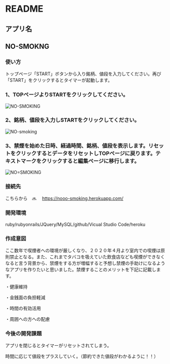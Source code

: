 # README

## アプリ名

## NO-SMOKNG

### 使い方
トップページ「START」ボタンから入り銘柄、値段を入力してください。再び「START」をクリックするとタイマーが起動します。


### 1、TOPページよりSTARTをクリックしてください。
![NO-SMOKING](https://user-images.githubusercontent.com/53480697/81530256-762b8900-939b-11ea-839d-206c526963ca.png)

### 2、銘柄、値段を入力しSTARTをクリックしてください。
![NO-smoking](https://user-images.githubusercontent.com/53480697/82028216-4bf60600-96d0-11ea-9d73-994eb0530c45.jpg)

### 3、禁煙を始めた日時、経過時間、銘柄、値段を表示します。リセットをクリックするとデータをリセットしTOPページに戻ります。テキストマークをクリックすると編集ページに移行します。
![NO=SMOKING](https://user-images.githubusercontent.com/53480697/82028968-41883c00-96d1-11ea-9a69-c82ec755bf4a.png)

### 接続先

こちらから　🔜
　https://nooo-smoking.herokuapp.com/
  
### 開発環境
ruby/rubyonrails/JQuery/MySQL/github/Vicual Studio Code/heroku

### 作成意図
ここ数年で喫煙者への環境が厳しくなり、２０２０年４月より室内での喫煙は原則禁止となる。また、これまでタバコを吸えていた飲食店なども喫煙ができなくなると言う背景から、禁煙をする方が増幅すると予想し禁煙の手助けになるようなアプリを作りたいと思いました。禁煙することのメリットを下記に記載します。

・健康維持

・金銭面の負担軽減

・時間の有効活用

・周囲への方への配慮

### 今後の開発課題
アプリを閉じるとタイマーがリセットされてしまう。

時間に応じて値段をプラスしていく。（節約できた値段がわかるように！！）

